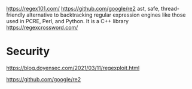 https://regex101.com/
https://github.com/google/re2 ast, safe, thread-friendly alternative to backtracking regular expression engines like those used in PCRE, Perl, and Python. It is a C++ library
https://regexcrossword.com/

# Security
https://blog.doyensec.com/2021/03/11/regexploit.html

https://github.com/google/re2